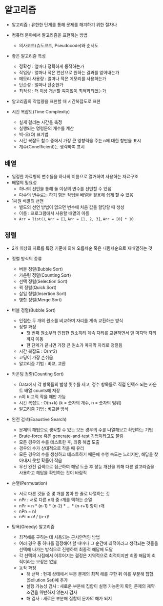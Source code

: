 # 알고리즘

- 알고리즘 : 유한한 단계를 통해 문제를 해겨하기 위한 절차나
- 컴퓨터 분야에서 알고리즘을 표현하는 방법
  - 의사코드(슈도코드, Pseudocode)와 순서도
- 좋은 알고리즘 특성
  - 정확성 : 얼마나 정확하게 동작하는가
  - 작업량 : 얼마나 적은 연산으로 원하는 결과를 얻어내는가
  - 메모리 사용량 : 얼마나 적은 메모리를 사용하는가
  - 단순성 : 얼마나 단순한가
  - 최적성 : 더 이상 개선할 여지없이 최적화되었는가

- 알고리즘의 작업량을 표현할 때 시간복잡도로 표현
- 시간 복잡도(Time Complexity)
  - 실제 걸리는 시간을 측정
  - 실행되는 명령문의 개수를 계산
  - 빅-오(O) 표기법
  - 시간 복잡도 함수 중에서 가장 큰 영향력을 주는 n에 대한 항만을 표시
  - 계수(Conefficient)는 생략하여 표시

## 배열

- 일정한 자료형의 변수들을 하나의 이름으로 열거하여 사용하는 자료구조
- 배열의 필요성
  - 하나의 선언을 통해 둘 이상의 변수를 선언할 수 있음
  - 다수의 변수로는 하기 힘든 작업을 배열을 활용해 쉽게 할 수 있음
- 1차원 배열의 선언
  - 별도의 선언 방법이 없으면 변수에 처음 값을 할당할 때 생성
  - 이름 : 프로그램에서 사용할 배열의 이름
  - `Arr = list()`, `Arr = []`, `Arr = [1, 2, 3]`, `Arr = [0] * 10`



## 정렬

- 2개 이상의 자료를 특정 기준에 의해 오름차순 혹은 내림차순으로 재배열하는 것
- 정렬  방식의 종류
  - 버블 정렬(Bubble Sort)
  - 카운팅 정렬(Counting Sort)
  - 선택 정렬(Selection Sort)
  - 퀵 정렬(Quick Sort)
  - 삽입 정렬(Insertion Sort)
  - 병합 정렬(Merge Sort)
- 버블 정렬(Bubble Sort)
  - 인접한 두 개의 원소를 비교하며 자리를 계속 교환하는 방식
  - 정렬 과정
    - 첫 번째 원소부터 인접한 원소끼리 계속 자리를 교환하면서 맨 마지막 자리까지 이동
    - 한 단계가 끝나면 가장 큰 원소가 마지막 자리로 정렬됨
  - 시간 복잡도 : O(n^2)
  - 코딩이 가장 손쉬움
  - 알고리즘 기법 : 비교, 교환
- 카운팅 정렬(Counting Sort)
  - Data에서 각 항목들의 발생 횟수를 세고, 정수 항목들로 직접 인덱스 되는 카운트 배열 counts에 저장
  - n이 비교적 작을 때만 가능
  - 시간 복잡도 : O(n+k) (k = 숫자의 개수, n = 숫자의 범위)
  - 알고리즘 기법 : 비교환 방식

- 완전 검색(Exaustive Search)
  - 문제의 해법으로 생각할 수 있는 모든 경우의 수를 나열해보고 확인하는 기법
  - Brute-force 혹은 generate-and-test 기법이라고도 불림
  - 모든 경우의 수를 테스트한 후, 최종 해법 도출
  - 경우의 수가 상대적으로 작을 때 유리
  - 모든 경우의 수를 생성하고 테스트하기 때문에 수행 속도는 느리지만, 해답을 찾아내지 못할 확률이 작음
  - 우선 완전 검색으로 접근하여 해답 도출 후 성능 개선을 위해 다른 알고리즘을 사용하고 해답을 확인하는 것이 바람직
- 순열(Permutation)
  - 서로 다른 것들 중 몇 개를 뽑아 한 줄로 나열하는 것
  - nPr : 서로 다른 n개 중 r개를 택하는 순열
  - nPr = n * (n-1) * (n-2) * ... * (n-r+1) 항이 r개
  - nPn = n!
  - nPr = n! / (n-r)!
- 탐욕(Greedy) 알고리즘
  - 최적해를 구하는 데 사용되는 근시안적인 방법
  - 여러 경우 중 하나를 결정해야 할 때마다 그 순간에 최적이라고 생각되는 것들을 선택해 나가는 방식으로 진행하여 최종적 해답에 도달
  - 각 선택의 시점에서 이루어지는 결정은 지역적으로 최적이지만 최종 해답이 최적이라는 보장은 없음
  - 동작 과정
    - 해 선택 : 현재 상태에서 부분 문제의 최적 해를 구한 뒤 이를 부분해 집합(Sollution Set)에 추가
    - 실행 가능성 검사 : 새로운 부분해 집합이 실행 가능한지 확인 문제의 제약 조건을 위반하지 않는지 검사
    - 해 검사 : 새로운 부분해 집합이 문자의 해가 되지